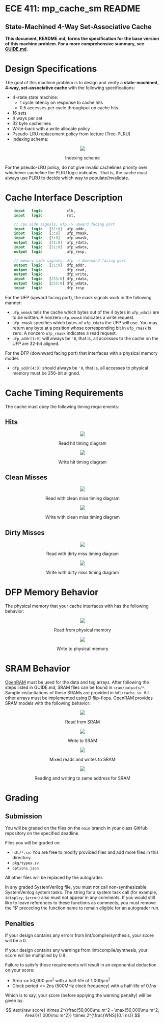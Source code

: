 # ECE 411: mp_cache_sm README

## State-Machined 4-Way Set-Associative Cache

**This document, README.md, forms the specification for the base version of this
machine problem. For a more comprehensive summary, see [GUIDE.md](./GUIDE.md).**

# Design Specifications

The goal of this machine problem is to design and verify a **state-machined,
4-way, set-associative cache** with the following specifications:
- 4-state state machine:
  - 1 cycle latency on response to cache hits
  - 0.5 accesses per cycle throughput on cache hits
- 16 sets
- 4 ways per set
- 32 byte cachelines
- Write-back with a write allocate policy
- Pseudo-LRU replacement policy from lecture (Tree-PLRU)
- Indexing scheme:

<p align="center">
  <img src="doc/images/address.svg"/>
  <p align="center">Indexing scheme</p>
</p>

For the pseudo-LRU policy, do not give invalid cachelines priority over
whichever cacheline the PLRU logic indicates. That is, the
cache must always use PLRU to decide which way to populate/invalidate.

# Cache Interface Description

``` systemverilog
    input   logic           clk,
    input   logic           rst,

    // cpu side signals, ufp -> upward facing port
    input   logic   [31:0]  ufp_addr,
    input   logic   [3:0]   ufp_rmask,
    input   logic   [3:0]   ufp_wmask,
    output  logic   [31:0]  ufp_rdata,
    input   logic   [31:0]  ufp_wdata,
    output  logic           ufp_resp,

    // memory side signals, dfp -> downward facing port
    output  logic   [31:0]  dfp_addr,
    output  logic           dfp_read,
    output  logic           dfp_write,
    input   logic   [255:0] dfp_rdata,
    output  logic   [255:0] dfp_wdata,
    input   logic           dfp_resp

```

For the UFP (upward facing port), the mask signals work in the following
manner:
- `ufp_wmask` tells the cache which bytes out of the 4 bytes in
  `ufp_wdata` are to be written. A nonzero `ufp_wmask` indicates a
  write request.
- `ufp_rmask` specifies which bytes of `ufp_rdata` the UFP will use.
  You may return any byte at a position whose corresponding bit in
  `ufp_rmask` is zero. A nonzero `ufp_rmask` indicates a read request.
- `ufp_addr[1:0]` will always be `'0`, that is, all accesses to the
  cache on the UFP are 32-bit aligned.

For the DFP (downward facing port) that interfaces with a physical memory
model:
- `dfp_addr[4:0]` should always be `'0`, that is, all accesses to
  physical memory must be 256-bit aligned.

# Cache Timing Requirements

The cache must obey the following timing requirements:

## Hits

<p align="center"> <img src="doc/images/cache_sm_read_hit.svg"/> <p
  align="center">Read hit timing diagram</p> </p>

<p align="center"> <img src="doc/images/cache_sm_write_hit.svg"/> <p
  align="center">Write hit timing diagram</p> </p>

## Clean Misses

<p align="center"> <img src="doc/images/cache_sm_read_miss_clean.svg"/> <p
  align="center">Read with clean miss timing diagram</p> </p>

<p align="center"> <img src="doc/images/cache_sm_write_miss_clean.svg"/> <p
  align="center">Write with clean miss timing diagram</p> </p>

## Dirty Misses

<p align="center"> <img src="doc/images/cache_sm_read_miss_dirty.svg"/> <p
  align="center">Read with dirty miss timing diagram</p> </p>

<p align="center"> <img src="doc/images/cache_sm_write_miss_dirty.svg"/> <p
  align="center">Write with dirty miss timing diagram</p> </p>

# DFP Memory Behavior

The physical memory that your cache interfaces with has the following
behavior:

<p align="center"> <img src="doc/images/pmem_read.svg"/> <p
  align="center">Read from physical memory</p> </p>

<p align="center"> <img src="doc/images/pmem_write.svg"/> <p
  align="center">Write to physical memory</p> </p>

# SRAM Behavior

[OpenRAM](https://openram.org/) must be used for the data and tag
arrays. After following the steps listed in GUIDE.md, SRAM files can be
found in `sram/outputs/*`. Sample instantiations of these SRAMs are
provided in `hdl/cache.sv`. All other arrays must be implemented using D
flip-flops. OpenRAM provides SRAM models with the following behavior:

<p align="center"> <img src="doc/images/sram_read.svg"/> <p
  align="center">Read from SRAM</p> </p>

<p align="center"> <img src="doc/images/sram_write.svg"/> <p
  align="center">Write to SRAM</p> </p>

<p align="center"> <img src="doc/images/sram_mixed_rw.svg"/> <p
  align="center">Mixed reads and writes to SRAM</p> </p>

<p align="center"> <img src="doc/images/sram_same_addr_rw.svg"/> <p
  align="center">Reading and writing to same address for SRAM</p> </p>

# Grading

## Submission
You will be graded on the files on the `main` branch in your class GitHub repository on the specified deadline.

Files you will be graded on:
- `hdl/*.sv`: You are free to modify provided files and add more files in this directory.
- `pkg/types.sv`
- `options.json`

All other files will be replaced by the autograder.

In any graded SystemVerilog file, you must not call non-synthesizable SystemVerilog system tasks.
The string for a system task call (for example, `$display`, `$error`) also must not appear in any
comments. If you would still like to leave references to these functions as comments,
you must remove the '$' preceding the function name to remain eligible for an autograder run.

## Penalties

If your design contains any errors from lint/compile/synthesis, your score will be a 0.

If your design contains any warnings from lint/compile/synthesis, your score will be multiplied by 0.8.

Failure to satisfy these requirements will result in an exponential deduction on your score:
- Area <= 50,000 μm<sup>2</sup> with a half-life of 1,000μm<sup>2</sup>
- Clock period <= 2ns (500MHz clock frequency) with a half-life of 0.1ns

Which is to say, your score (before applying the warning penalty) will be given by:

$$ \text{raw score} \times 2^{\frac{50,000\mu m^2 - \max(50,000\mu m^2, Area)}{1,000\mu m^2}} \times 2^{\frac{WNS}{0.1 ns}} $$
